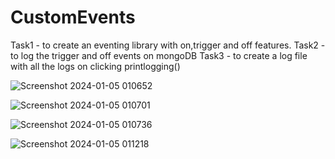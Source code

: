 ﻿# CustomEvents

Task1 - to create an eventing library with on,trigger and off features.
Task2 - to log the trigger and off events on mongoDB
Task3 - to create a log file with all the logs on clicking printlogging()
 
![Screenshot 2024-01-05 010652](https://github.com/Sid-0307/CustomEvents/assets/110523312/2096d43c-cef2-4b53-8cf0-d8259f3a6229)

![Screenshot 2024-01-05 010701](https://github.com/Sid-0307/CustomEvents/assets/110523312/7f72820b-b311-4c2c-b0c3-6525784b9dfe)

![Screenshot 2024-01-05 010736](https://github.com/Sid-0307/CustomEvents/assets/110523312/5eef1ee6-a82f-4911-b258-91b38e904c0d)

![Screenshot 2024-01-05 011218](https://github.com/Sid-0307/CustomEvents/assets/110523312/985234f3-77f6-4901-8bed-d66cb73d559f)
